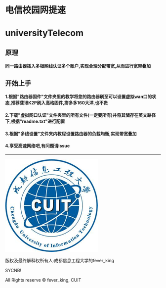 # 电信校园网提速

# universityTelecom

## 原理



#### 同一路由器插入多根网线认证多个账户,实现合理分配带宽,从而进行宽带叠加



## 开始上手



#### 1.根据"路由器固件"文件夹里的教学将您的路由器刷至可以设置虚拟wan口的状态,推荐斐讯K2P刷入高格固件,拼多多160大洋,也不贵



#### 2.下载"虚拟网口认证"文件夹里的所有文件(一定要所有)并将其储存在英文路径下,根据"readme.txt"进行配置



#### 3.根据"多线设置"文件夹内教程设置路由器的负载均衡,实现带宽叠加



#### 4.享受高速网络吧,有问题请issue

------



![cuit](./cuit.jpg)





版权及最终解释权所有人:成都信息工程大学的fever_king

SYCNB!

All Rights reserve © fever_king, CUIT



